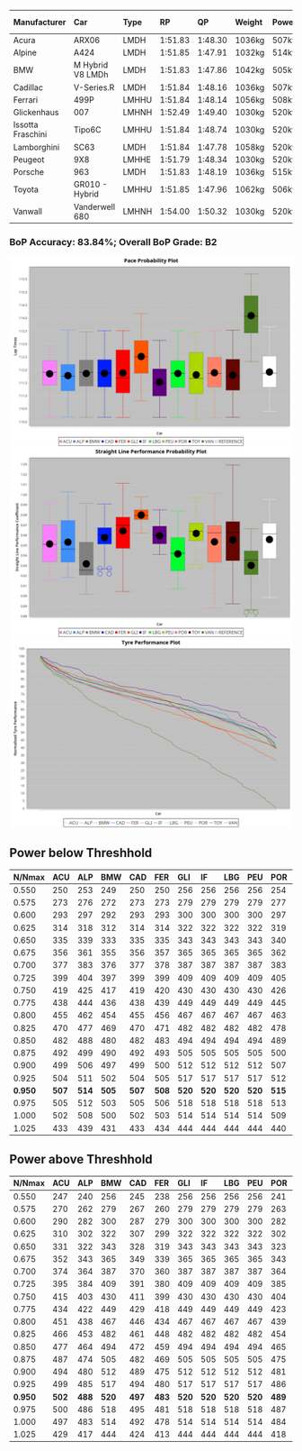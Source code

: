 |Manufacturer|Car|Type|RP|QP|Weight|Power¹|Threshhold|PINC|Power²|E/Stint|AVG Vmax|FDS|RDLC|L/Stint|BOP-Grade|ModelAccuracy|ModelPoints|Match%|
|:-|:-|:-|:-|:-|:-|:-|:-|:-|:-|:-|:-|:-|:-|:-|:-|:-|:-|:-|
|Acura|ARX06|LMDH|1:51.83|1:48.30|1036kg|507kw|210.0kph|-1%|502kw|899MJ|279.08kph|-|1.02|29|-C1|100.00%|995|75.69%|
|Alpine|A424|LMDH|1:51.85|1:47.91|1032kg|514kw|210.0kph|-5%|488kw|896MJ|278.99kph|-|1.03|29|~A1|81.46%|523|100.00%|
|BMW|M Hybrid V8 LMDh|LMDH|1:51.83|1:47.86|1042kg|505kw|210.0kph|3%|520kw|894MJ|276.73kph|-|1.02|29|-A2|98.60%|1690|90.02%|
|Cadillac|V-Series.R|LMDH|1:51.84|1:48.16|1036kg|507kw|210.0kph|-2%|497kw|877MJ|278.99kph|-|1.02|29|-A2|98.38%|1765|91.26%|
|Ferrari|499P|LMHHU|1:51.84|1:48.14|1056kg|508kw|210.0kph|-5%|483kw|881MJ|279.38kph|190kph|1.03|29|-A2|92.24%|2247|94.37%|
|Glickenhaus|007|LMHNH|1:52.49|1:49.40|1030kg|520kw|210.0kph|0%|520kw|913MJ|284.52kph|-|0.95|29|+D1|96.18%|554|68.70%|
|Issotta Fraschini|Tipo6C|LMHHU|1:51.84|1:48.74|1030kg|520kw|210.0kph|0%|520kw|917MJ|281.55kph|180kph|1.08|29|+A2|66.67%|96|92.74%|
|Lamborghini|SC63|LMDH|1:51.84|1:47.78|1058kg|520kw|210.0kph|0%|520kw|901MJ|277.99kph|-|1.03|29|-A2|96.77%|419|91.99%|
|Peugeot|9X8|LMHHE|1:51.79|1:48.34|1030kg|520kw|210.0kph|0%|520kw|910MJ|281.41kph|130kph|1.03|29|-A2|87.65%|1795|94.36%|
|Porsche|963|LMDH|1:51.83|1:48.19|1036kg|515kw|210.0kph|-5%|489kw|889MJ|278.97kph|-|1.02|29|-A2|96.81%|5438|91.85%|
|Toyota|GR010 - Hybrid|LMHHU|1:51.85|1:47.96|1062kg|506kw|210.0kph|0%|506kw|898MJ|278.94kph|190kph|1.03|29|~A1|86.04%|1751|98.20%|
|Vanwall|Vanderwell 680|LMHNH|1:54.00|1:50.32|1030kg|520kw|210.0kph|0%|520kw|908MJ|276.44kph|-|1.01|29|+Ω1|91.42%|501|16.87%|

### BoP Accuracy: 83.84%; Overall BoP Grade: B2
![PACECHART](./IMG/AUTO.png)
![STRAIGHTLINEPERFORMANCECHART](./IMG/AUTO_sp.png)
![TYREPERFORMANCECHART](./IMG/AUTO_tw.png)

## Power below Threshhold
|N/Nmax|ACU|ALP|BMW|CAD|FER|GLI|IF|LBG|PEU|POR|TOY|VAN|
|:-|:-|:-|:-|:-|:-|:-|:-|:-|:-|:-|:-|:-|
|0.550|250|253|249|250|250|256|256|256|256|254|249|256|
|0.575|273|276|272|273|273|279|279|279|279|277|272|279|
|0.600|293|297|292|293|293|300|300|300|300|297|292|300|
|0.625|314|318|312|314|314|322|322|322|322|319|313|322|
|0.650|335|339|333|335|335|343|343|343|343|340|334|343|
|0.675|356|361|355|356|357|365|365|365|365|362|355|365|
|0.700|377|383|376|377|378|387|387|387|387|383|377|387|
|0.725|399|404|397|399|399|409|409|409|409|405|398|409|
|0.750|419|425|417|419|420|430|430|430|430|426|418|430|
|0.775|438|444|436|438|439|449|449|449|449|445|437|449|
|0.800|455|462|454|455|456|467|467|467|467|463|454|467|
|0.825|470|477|469|470|471|482|482|482|482|478|469|482|
|0.850|482|488|480|482|483|494|494|494|494|489|481|494|
|0.875|492|499|490|492|493|505|505|505|505|500|491|505|
|0.900|499|506|497|499|500|512|512|512|512|507|498|512|
|0.925|504|511|502|504|505|517|517|517|517|512|503|517|
|**0.950**|**507**|**514**|**505**|**507**|**508**|**520**|**520**|**520**|**520**|**515**|**506**|**520**|
|0.975|505|512|503|505|506|518|518|518|518|513|504|518|
|1.000|502|508|500|502|503|514|514|514|514|509|501|514|
|1.025|433|439|431|433|434|444|444|444|444|440|432|444|

## Power above Threshhold
|N/Nmax|ACU|ALP|BMW|CAD|FER|GLI|IF|LBG|PEU|POR|TOY|VAN|
|:-|:-|:-|:-|:-|:-|:-|:-|:-|:-|:-|:-|:-|
|0.550|247|240|256|245|238|256|256|256|256|241|249|256|
|0.575|270|262|279|267|260|279|279|279|279|263|272|279|
|0.600|290|282|300|287|279|300|300|300|300|282|292|300|
|0.625|310|302|322|307|299|322|322|322|322|302|313|322|
|0.650|331|322|343|328|319|343|343|343|343|323|334|343|
|0.675|352|343|365|349|339|365|365|365|365|343|355|365|
|0.700|374|364|387|370|360|387|387|387|387|364|377|387|
|0.725|395|384|409|391|380|409|409|409|409|385|398|409|
|0.750|415|403|430|411|399|430|430|430|430|404|418|430|
|0.775|434|422|449|429|418|449|449|449|449|423|437|449|
|0.800|451|438|467|446|434|467|467|467|467|439|454|467|
|0.825|466|453|482|461|448|482|482|482|482|454|469|482|
|0.850|477|464|494|472|459|494|494|494|494|465|481|494|
|0.875|487|474|505|482|469|505|505|505|505|475|491|505|
|0.900|494|480|512|489|475|512|512|512|512|481|498|512|
|0.925|499|485|517|494|480|517|517|517|517|486|503|517|
|**0.950**|**502**|**488**|**520**|**497**|**483**|**520**|**520**|**520**|**520**|**489**|**506**|**520**|
|0.975|500|486|518|495|481|518|518|518|518|487|504|518|
|1.000|497|483|514|492|478|514|514|514|514|484|501|514|
|1.025|429|417|444|424|413|444|444|444|444|418|432|444|

